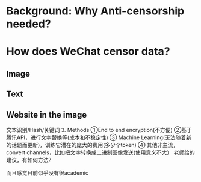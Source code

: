 # Background: Why Anti-censorship needed? 
# How does WeChat censor data?  
## Image
## Text
## Website in the image 
文本识别/Hash/关键词
3. Methods
①End to end encryption(不方便)
②基于腾讯API，进行文字替换等(成本和不稳定性)
③ Machine Learning(无法随着新的话题而更新)，训练它潜在的庞大的费用(多少个token)
④ 其他非主流，convert channels，比如把文字转换成二进制图像发送(使用意义不大）
老师给的建议，有如何方法?

而且感觉目前似乎没有很academic
